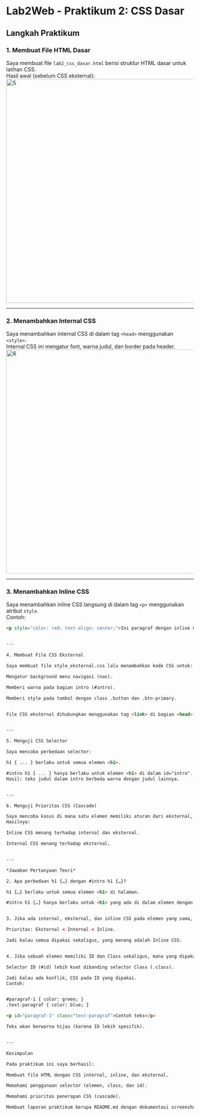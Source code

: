 # Lab2Web - Praktikum 2: CSS Dasar

## Langkah Praktikum

### 1. Membuat File HTML Dasar
Saya membuat file `lab2_css_dasar.html` berisi struktur HTML dasar untuk latihan CSS.  
Hasil awal (sebelum CSS eksternal):  
<img width="960" height="600" alt="5" src="https://github.com/user-attachments/assets/c68d1cf3-e698-44e1-9ca8-9b173ff95ade" />


---

### 2. Menambahkan Internal CSS
Saya menambahkan internal CSS di dalam tag `<head>` menggunakan `<style>`.  
Internal CSS ini mengatur font, warna judul, dan border pada header.  
<img width="960" height="600" alt="6" src="https://github.com/user-attachments/assets/e37b6bb3-1518-4e3b-b891-566120c81c3a" />


---

### 3. Menambahkan Inline CSS
Saya menambahkan inline CSS langsung di dalam tag `<p>` menggunakan atribut `style`.  
Contoh:  
```html
<p style="color: red; text-align: center;">Ini paragraf dengan inline CSS</p>


---

4. Membuat File CSS Eksternal

Saya membuat file style_eksternal.css lalu menambahkan kode CSS untuk:

Mengatur background menu navigasi (nav).

Memberi warna pada bagian intro (#intro).

Memberi style pada tombol dengan class .button dan .btn-primary.


File CSS eksternal dihubungkan menggunakan tag <link> di bagian <head>.


---

5. Menguji CSS Selector

Saya mencoba perbedaan selector:

h1 { ... } berlaku untuk semua elemen <h1>.

#intro h1 { ... } hanya berlaku untuk elemen <h1> di dalam id="intro".
Hasil: teks judul dalam intro berbeda warna dengan judul lainnya.


---

6. Menguji Prioritas CSS (Cascade)

Saya mencoba kasus di mana satu elemen memiliki aturan dari eksternal, internal, dan inline CSS sekaligus.
Hasilnya:

Inline CSS menang terhadap internal dan eksternal.

Internal CSS menang terhadap eksternal.


---

*Jawaban Pertanyaan Teori*

2. Apa perbedaan h1 {…} dengan #intro h1 {…}?

h1 {…} berlaku untuk semua elemen <h1> di halaman.

#intro h1 {…} hanya berlaku untuk <h1> yang ada di dalam elemen dengan id="intro".


3. Jika ada internal, eksternal, dan inline CSS pada elemen yang sama, mana yang ditampilkan?

Prioritas: Eksternal < Internal < Inline.

Jadi kalau semua dipakai sekaligus, yang menang adalah Inline CSS.


4. Jika sebuah elemen memiliki ID dan Class sekaligus, mana yang dipakai?

Selector ID (#id) lebih kuat dibanding selector Class (.class).

Jadi kalau ada konflik, CSS pada ID yang dipakai.
Contoh:


#paragraf-1 { color: green; }
.text-paragraf { color: blue; }

<p id="paragraf-1" class="text-paragraf">Contoh teks</p>

Teks akan berwarna hijau (karena ID lebih spesifik).


---

Kesimpulan

Pada praktikum ini saya berhasil:

Membuat file HTML dengan CSS internal, inline, dan eksternal.

Memahami penggunaan selector (elemen, class, dan id).

Memahami prioritas penerapan CSS (cascade).

Membuat laporan praktikum berupa README.md dengan dokumentasi screenshot.
